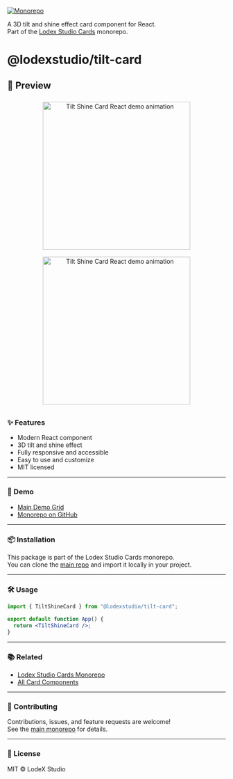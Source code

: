 [![Monorepo](https://img.shields.io/badge/Monorepo-LodexStudioCards-blue)](https://github.com/lodsa-ntos/lodexstudio-cards)

A 3D tilt and shine effect card component for React.  
Part of the [Lodex Studio Cards](https://github.com/lodsa-ntos/lodexstudio-cards) monorepo.

# @lodexstudio/tilt-card

## 🎥 Preview

<p align="center">
  <img src="./preview.gif" alt="Tilt Shine Card React demo animation" width="340" style="margin:8px;" />
  <img src="./preview2.gif" alt="Tilt Shine Card React demo animation" width="340" style="margin:8px;" />
</p>

### ✨ Features

- Modern React component
- 3D tilt and shine effect
- Fully responsive and accessible
- Easy to use and customize
- MIT licensed

---

### 🚀 Demo

- [Main Demo Grid](https://lodexstudio-cards.vercel.app/)  
- [Monorepo on GitHub](https://github.com/lodsa-ntos/lodexstudio-cards)

---

### 📦 Installation

This package is part of the Lodex Studio Cards monorepo.  
You can clone the [main repo](https://github.com/lodsa-ntos/lodexstudio-cards) and import it locally in your project.

---

### 🛠 Usage

```jsx
import { TiltShineCard } from "@lodexstudio/tilt-card";

export default function App() {
  return <TiltShineCard />;
}
```

---

### 📚 Related

- [Lodex Studio Cards Monorepo](https://github.com/lodsa-ntos/lodexstudio-cards)
- [All Card Components](https://lodexstudio-cards.vercel.app/)

---

### 🤝 Contributing

Contributions, issues, and feature requests are welcome!  
See the [main monorepo](https://github.com/lodsa-ntos/lodexstudio-cards) for details.

---

### 📜 License

MIT © LodeX Studio
